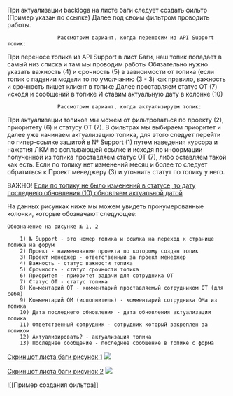 При актуализации backloga на листе баги следует создать фильтр (Пример указан по ссылке)
Далее под своим фильтром проводить работы. 


					Рассмотрим вариант, когда переносим из API Support топик:

     
При переносе топика из API Support в лист Баги, наш топик попадает в самый низ списка и там мы проводим работы 
Обязательно нужно указать важность (4) и срочность (5) в зависимости от топика (если топик о падении модели то по умолчанию (3 - 3) как правило, важность и срочность пишет клиент в топике 
Далее проставляем статус ОТ (7) исходя и сообщений в топике 
И ставим актуальную дату в колонке (10) 


					Рассмотрим вариант, когда актуализируем топик:

     
При актуализации топиков мы можем от фильтроваться по проекту (2), приоритету (6) и статусу ОТ (7).
В фильтрах мы выбираем приоритет и далее уже начинаем актуализацию топика, для этого следует перейти по гипер-ссылке зашитой в  № Support (1) путем наведения курсора и нажатия ЛКМ по всплывающей ссылке и исходя по информации полученной из топика проставляем статус ОТ (7), либо оставляем такой как есть. Если по топику нет изменений месяц и более то следует обратиться к Проект менеджеру (3) и уточнить статут по топику у него.


ВАЖНО! <u>Если по топику не было изменений в статусе, то дату последнего обновления (10) обновляем актуальной датой</u>

На данных рисунках ниже мы можем увидеть пронумерованные колонки, которые обозначают следующее:

	Обозначение на рисунке № 1, 2 
 
		1) № Support - это номер топика и ссылка на переход к странице топика на форум
		2) Проект - наименование проекта по которому создан топик
		3) Проект менеджер - ответственный за проект менеджер
		4) Важность - статус важности топика
		5) Срочность - статус срочности топика
		6) Приоритет - приоритет задачи для сотрудника ОТ
		7) Статус ОТ - статус топика 
		8) Комментарий ОТ - комментарий проставляемый сотрудником ОТ (для себя)
		9) Комментарий ОМ (исполнитель) - комментарий сотрудника ОМа из топика
		10) Дата последнего обновления - дата обновления актуализации топика 
		11) Ответственный сотрудник - сотрудник который закреплен за топиком
		12) Актуализировать? - актуализация топика
		13) Последнее сообщение - последнее сообщение в топике с форма




[Скриншот листа баги рисунок 1](https://habrastorage.org/webt/l5/gf/v3/l5gfv30yyuqqgtg9zvgdbugnwu0.png)
![](https://habrastorage.org/webt/l5/gf/v3/l5gfv30yyuqqgtg9zvgdbugnwu0.png)


[Скриншот листа баги рисунок 2](https://habrastorage.org/webt/n7/ke/i3/n7kei3z2cx11xkrdznnioovq2zm.png)
![](https://habrastorage.org/webt/n7/ke/i3/n7kei3z2cx11xkrdznnioovq2zm.png)








![[Пример создания фильтра]]
